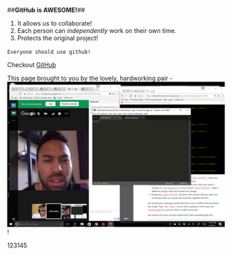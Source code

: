 ##**GitHub is AWESOME!**##

1. It allows us to collaborate!
2. Each person can *independently* work on their own time.
3. Protects the original project!

`Everyone should use github!`

Checkout [GitHub](http://github.com)

This page brought to you by the lovely, hardworking pair - ![Jermaine & Brittany](https://github.com/jwebbe/phase-0-gps-1/blob/master/1.1_peer.png "Jermaine & Brittany")! 


123145

